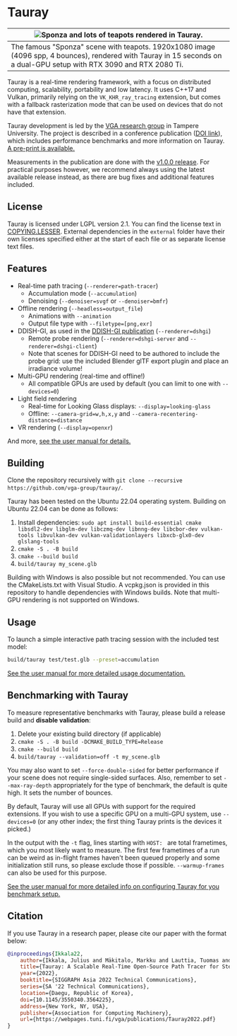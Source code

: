 Tauray
=======

|![Sponza and lots of teapots rendered in Tauray.](docs/images/teapot_sponza.png)                                                                          |
|----------------------------------------------------------------------------------------------------------------------------------------------------------|
| The famous "Sponza" scene with teapots. 1920x1080 image (4096 spp, 4 bounces), rendered with Tauray in 15 seconds on a dual-GPU setup with RTX 3090 and RTX 2080 Ti. |

Tauray is a real-time rendering framework, with a focus on distributed computing, scalability,
portability and low latency. It uses C++17 and Vulkan, primarily relying on the `VK_KHR_ray_tracing`
extension, but comes with a fallback rasterization mode that can be used on devices that
do not have that extension.

Tauray development is led by the [VGA research group](https://webpages.tuni.fi/vga/)
in Tampere University. The project is described in a conference publication ([DOI link](https://doi.org/10.1145/3550340.3564225)),
which includes performance benchmarks and more information on Tauray.
[A pre-print is available.](https://webpages.tuni.fi/vga/publications/Tauray2022.pdf)

Measurements in the publication are done with the [v1.0.0 release](https://github.com/vga-group/tauray/releases/tag/v1.0.0).
For practical purposes however, we recommend always using the latest available
release instead, as there are bug fixes and additional features included.

## License

Tauray is licensed under LGPL version 2.1. You can find the license text in
[COPYING.LESSER](COPYING.LESSER). External dependencies in the `external`
folder have their own licenses specified either at the start of each file or as
separate license text files.

## Features

- Real-time path tracing (`--renderer=path-tracer`)
  - Accumulation mode (`--accumulation`)
  - Denoising (`--denoiser=svgf` or `--denoiser=bmfr`)
- Offline rendering (`--headless=output_file`)
  - Animations with `--animation`
  - Output file type with `--filetype=[png,exr]`
- DDISH-GI, as used in the [DDISH-GI publication](https://doi.org/10.1007/978-3-030-89029-2_34) (`--renderer=dshgi`)
  - Remote probe rendering (`--renderer=dshgi-server` and `--renderer=dshgi-client`)
  - Note that scenes for DDISH-GI need to be authored to include the probe grid:
    use the included Blender glTF export plugin and place an irradiance volume!
- Multi-GPU rendering (real-time and offline!)
  - All compatible GPUs are used by default (you can limit to one with `--devices=0`)
- Light field rendering
  - Real-time for Looking Glass displays: `--display=looking-glass`
  - Offline: `--camera-grid=w,h,x,y` and `--camera-recentering-distance=distance`
- VR rendering (`--display=openxr`)

And more, [see the user manual for details.](docs/tauray_user_manual.pdf)

## Building

Clone the repository recursively with
`git clone --recursive https://github.com/vga-group/tauray/`.

Tauray has been tested on the Ubuntu 22.04 operating system. Building on Ubuntu
22.04 can be done as follows:

1. Install dependencies: `sudo apt install build-essential cmake libsdl2-dev libglm-dev libczmq-dev libnng-dev libcbor-dev vulkan-tools libvulkan-dev vulkan-validationlayers libxcb-glx0-dev glslang-tools`
2. `cmake -S . -B build`
3. `cmake --build build`
4. `build/tauray my_scene.glb`

Building with Windows is also possible but not recommended. You can use the
CMakeLists.txt with Visual Studio. A vcpkg.json is provided in this repository
to handle dependencies with Windows builds. Note that multi-GPU rendering is not
supported on Windows.

## Usage

To launch a simple interactive path tracing session with the included test model:

```bash
build/tauray test/test.glb --preset=accumulation
```

[See the user manual for more detailed usage documentation.](docs/tauray_user_manual.pdf)

## Benchmarking with Tauray

To measure representative benchmarks with Tauray, please build a release build
and **disable validation**:

1. Delete your existing build directory (if applicable)
2. `cmake -S . -B build -DCMAKE_BUILD_TYPE=Release`
3. `cmake --build build`
4. `build/tauray --validation=off -t my_scene.glb`

You may also want to set `--force-double-sided` for better performance if your
scene does not require single-sided surfaces. Also, remember to set
`--max-ray-depth` appropriately for the type of benchmark, the default is quite
high. It sets the number of bounces.

By default, Tauray will use all GPUs with support for the required extensions.
If you wish to use a specific GPU on a multi-GPU system, use `--devices=0` (or
any other index; the first thing Tauray prints is the devices it picked.)

In the output with the `-t` flag, lines starting with `HOST: ` are total
frametimes, which you most likely want to measure. The first few frametimes of
a run can be weird as in-flight frames haven't been queued properly and some
initialization still runs, so please exclude those if possible.
`--warmup-frames` can also be used for this purpose.

[See the user manual for more detailed info on configuring Tauray for you benchmark setup.](docs/tauray_user_manual.pdf)

## Citation

If you use Tauray in a research paper, please cite our paper with the
format below:

```bibtex
@inproceedings{Ikkala22,
    author={Ikkala, Julius and Mäkitalo, Markku and Lauttia, Tuomas and Leria, Erwan and Jääskeläinen, Pekka},
    title={Tauray: A Scalable Real-Time Open-Source Path Tracer for Stereo and Light Field Displays},
    year={2022},
    booktitle={SIGGRAPH Asia 2022 Technical Communications},
    series={SA '22 Technical Communications},
    location={Daegu, Republic of Korea},
    doi={10.1145/3550340.3564225},
    address={New York, NY, USA},
    publisher={Association for Computing Machinery},
    url={https://webpages.tuni.fi/vga/publications/Tauray2022.pdf}
}
```
